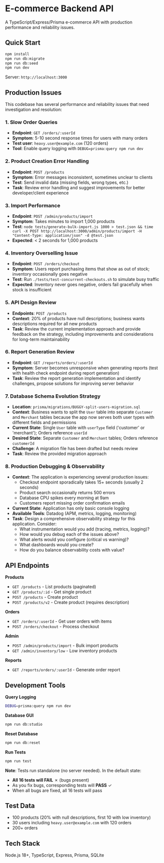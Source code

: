 # E-commerce Backend API

A TypeScript/Express/Prisma e-commerce API with production performance and reliability issues.

## Quick Start

```bash
npm install
npm run db:migrate
npm run db:seed
npm run dev
```

Server: `http://localhost:3000`

## Production Issues

This codebase has several performance and reliability issues that need investigation and resolution:

### 1. Slow Order Queries
- **Endpoint**: `GET /orders/:userId`
- **Symptom**: 5-10 second response times for users with many orders
- **Test user**: `heavy.user@example.com` (120 orders)
- **Tool**: Enable query logging with `DEBUG=prisma:query npm run dev`

### 2. Product Creation Error Handling
- **Endpoint**: `POST /products`
- **Symptom**: Error messages inconsistent, sometimes unclear to clients
- **Test**: Send invalid data (missing fields, wrong types, etc.)
- **Task**: Review error handling and suggest improvements for better developer/client experience

### 3. Import Performance  
- **Endpoint**: `POST /admin/products/import`
- **Symptom**: Takes minutes to import 1,000 products
- **Test**: `node tests/generate-bulk-import.js 1000 > test.json && time curl -X POST http://localhost:3000/admin/products/import -H "Content-Type: application/json" -d @test.json`
- **Expected**: < 2 seconds for 1,000 products

### 4. Inventory Overselling Issue
- **Endpoint**: `POST /orders/checkout`  
- **Symptom**: Users report purchasing items that show as out of stock; inventory occasionally goes negative
- **Test**: Run `./tests/test-concurrent-checkouts.sh` to simulate busy traffic
- **Expected**: Inventory never goes negative, orders fail gracefully when stock is insufficient

### 5. API Design Review
- **Endpoints**: `POST /products` 
- **Context**: 20% of products have null descriptions; business wants descriptions required for all new products
- **Task**: Review the current implementation approach and provide feedback on the strategy, including improvements and considerations for long-term maintainability

### 6. Report Generation Review
- **Endpoint**: `GET /reports/orders/:userId`
- **Symptom**: Server becomes unresponsive when generating reports (test with health check endpoint during report generation)
- **Task**: Review the report generation implementation and identify challenges, propose solutions for improving server behavior

### 7. Database Schema Evolution Strategy
- **Location**: `prisma/migrations/BUGGY-split-users-migration.sql`
- **Context**: Business wants to split the `User` table into separate `Customer` and `Merchant` tables because the app now serves both user types with different fields and permissions
- **Current State**: Single `User` table with `userType` field ('customer' or 'merchant'); Orders reference `userId`
- **Desired State**: Separate `Customer` and `Merchant` tables; Orders reference `customerId`
- **Challenge**: A migration file has been drafted but needs review
- **Task**: Review the provided migration approach

### 8. Production Debugging & Observability
- **Context**: The application is experiencing several production issues:
  - Checkout endpoint sporadically takes 15+ seconds (usually 2 seconds)
  - Product search occasionally returns 500 errors
  - Database CPU spikes every morning at 9am
  - Customers report missing order confirmation emails
- **Current State**: Application has only basic console logging
- **Available Tools**: Datadog (APM, metrics, logging, monitoring)
- **Task**: Design a comprehensive observability strategy for this application. Consider:
  - What instrumentation would you add (tracing, metrics, logging)?
  - How would you debug each of the issues above?
  - What alerts would you configure (critical vs warning)?
  - What dashboards would you create?
  - How do you balance observability costs with value?

## API Endpoints

**Products**
- `GET /products` - List products (paginated)
- `GET /products/:id` - Get single product  
- `POST /products` - Create product
- `POST /products/v2` - Create product (requires description)

**Orders**
- `GET /orders/:userId` - Get user orders with items
- `POST /orders/checkout` - Process checkout

**Admin**  
- `POST /admin/products/import` - Bulk import products
- `GET /admin/inventory/low` - Low inventory products

**Reports**
- `GET /reports/orders/:userId` - Generate order report

## Development Tools

**Query Logging**
```bash
DEBUG=prisma:query npm run dev
```

**Database GUI**
```bash
npm run db:studio
```

**Reset Database**
```bash
npm run db:reset
```

**Run Tests**
```bash
npm run test
```

**Note**: Tests run standalone (no server needed). In the default state:
- **All 16 tests will FAIL** ✗ (bugs present)
- As you fix bugs, corresponding tests will **PASS** ✓
- When all bugs are fixed, all 16 tests will pass

## Test Data

- 100 products (20% with null descriptions, first 10 with low inventory)
- 30 users including `heavy.user@example.com` with 120 orders
- 200+ orders

## Tech Stack

Node.js 18+, TypeScript, Express, Prisma, SQLite

